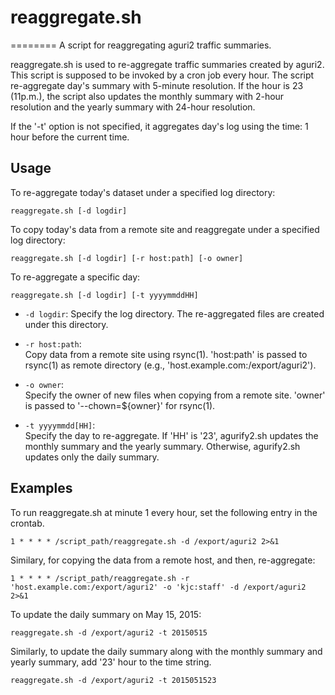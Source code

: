 # reaggregate.sh
========
A script for reaggregating aguri2 traffic summaries.

reaggregate.sh is used to re-aggregate traffic summaries created by
aguri2.
This script is supposed to be invoked by a cron job every hour.
The script re-aggregate day's summary with 5-minute resolution.
If the hour is 23 (11p.m.), the script also updates the monthly
summary with 2-hour resolution and the yearly summary with 24-hour
resolution.

If the '-t' option is not specified, it aggregates day's log using
the time: 1 hour before the current time.


## Usage

To re-aggregate today's dataset under a specified log directory:

	reaggregate.sh [-d logdir]

To copy today's data from a remote site and reaggregate under a
specified log directory:

	reaggregate.sh [-d logdir] [-r host:path] [-o owner]

To re-aggregate a specific day:

	reaggregate.sh [-d logdir] [-t yyyymmddHH]

  + `-d logdir`:
    Specify the log directory.  The re-aggregated files are created under
    this directory.
  
  + `-r host:path`:  
    Copy data from a remote site using rsync(1).  'host:path' is
    passed to rsync(1) as remote directory
    (e.g., 'host.example.com:/export/aguri2').

  + `-o owner`:  
    Specify the owner of new files when copying from a remote site.
    'owner' is passed to '--chown=${owner}' for rsync(1).

  + `-t yyyymmdd[HH]`:  
    Specify the day to re-aggregate.  If 'HH' is '23', agurify2.sh
    updates the monthly summary and the yearly summary.
    Otherwise, agurify2.sh updates only the daily summary.

## Examples

To run reaggregate.sh at minute 1 every hour,
set the following entry in the crontab.

	1 * * * * /script_path/reaggregate.sh -d /export/aguri2 2>&1

Similary, for copying the data from a remote host, and then, re-aggregate:

	1 * * * * /script_path/reaggregate.sh -r 'host.example.com:/export/aguri2' -o 'kjc:staff' -d /export/aguri2 2>&1

To update the daily summary on May 15, 2015:

	reaggregate.sh -d /export/aguri2 -t 20150515

Similarly, to update the daily summary along with the monthly summary
and yearly summary, add '23' hour to the time string.

	reaggregate.sh -d /export/aguri2 -t 2015051523


